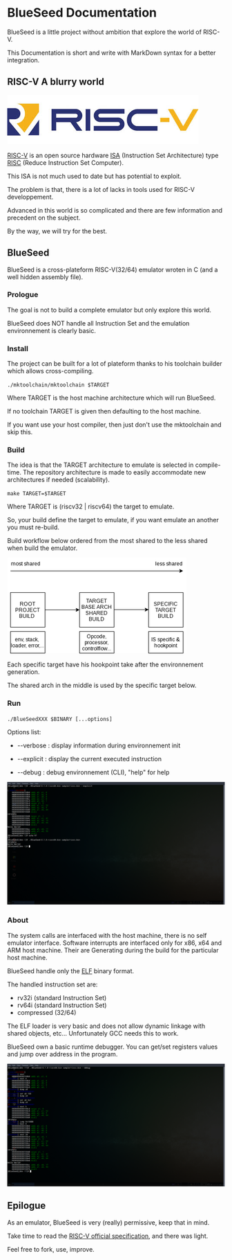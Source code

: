 # BlueSeed Documentation

BlueSeed is a little project without ambition that explore the world of RISC-V.

This Documentation is short and write with MarkDown syntax for a better integration.

## RISC-V A blurry world

![RISC-V](logo.jpeg)

[RISC-V](https://riscv.org) is an open source hardware [ISA](https://en.wikipedia.org/wiki/Instruction_set_architecture) (Instruction Set Architecture) type [RISC](https://en.wikipedia.org/wiki/Reduced_instruction_set_computer) (Reduce Instruction Set Computer).

This ISA is not much used to date but has potential to exploit.

The problem is that, there is a lot of lacks in tools used for RISC-V developpement.

Advanced in this world is so complicated and there are few information and precedent on the subject.

By the way, we will try for the best.

## BlueSeed

BlueSeed is a cross-plateform RISC-V(32/64) emulator wroten in C (and a well hidden assembly file).

### Prologue

The goal is not to build a complete emulator but only explore this world.

BlueSeed does NOT handle all Instruction Set and the emulation environnement is clearly basic.

### Install

The project can be built for a lot of plateform thanks to his toolchain builder which allows cross-compiling.

`./mktoolchain/mktoolchain $TARGET`

Where TARGET is the host machine architecture which will run BlueSeed.

If no toolchain TARGET is given then defaulting to the host machine.

If you want use your host compiler, then just don't use the mktoolchain and skip this.

### Build

The idea is that the TARGET architecture to emulate is selected in compile-time.
The repository architecture is made to easily accommodate new architectures if needed (scalability).

`make TARGET=$TARGET`

Where TARGET is (riscv32 | riscv64) the target to emulate.

So, your build define the target to emulate, if you want emulate an another you must re-build.

Build workflow below ordered from the most shared to the less shared when build the emulator.

![Build Workflow](build_workflow.png)

Each specific target have his hookpoint take after the environnement generation.

The shared arch in the middle is used by the specific target below.

### Run

`./BlueSeedXXX $BINARY [...options]`

Options list:
  * --verbose   : display information during environnement init

  * --explicit  : display the current executed instruction

  * --debug     : debug environnement (CLI), "help" for help

![Basic run](base.png)

### About

The system calls are interfaced with the host machine, there is no self emulator interface. 
Software interrupts are interfaced only for x86, x64 and ARM host machine.
Their are Generating during the build for the particular host machine.

BlueSeed handle only the [ELF](https://refspecs.linuxbase.org/elf/elf.pdf) binary format.

The handled instruction set are:
  * rv32i (standard Instruction Set)
  * rv64i (standard Instruction Set)
  * compressed (32/64)

The ELF loader is very basic and does not allow dynamic linkage with shared objects, etc...
Unfortunately GCC needs this to work.

BlueSeed own a basic runtime debugger.
You can get/set registers values and jump over address in the program.

![Debug mode overview](debug.png)


## Epilogue

As an emulator, BlueSeed is very (really) permissive, keep that in mind.

Take time to read the [RISC-V official specification](https://content.riscv.org/wp-content/uploads/2019/06/riscv-spec.pdf), and there was light.

Feel free to fork, use, improve.
